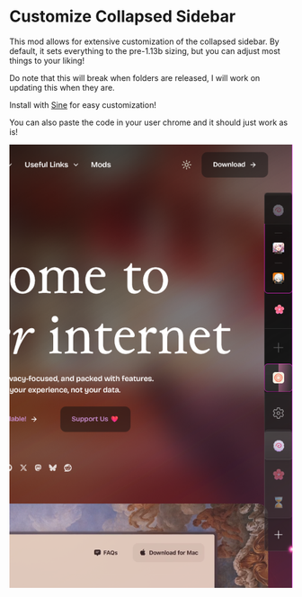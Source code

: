 # Customize Collapsed Sidebar

This mod allows for extensive customization of the collapsed sidebar. By default, it sets everything to the pre-1.13b sizing, but you can adjust most things to your liking!

Do note that this will break when folders are released, I will work on updating this when they are.

Install with [Sine](https://github.com/CosmoCreeper/Sine) for easy customization!

You can also paste the code in your user chrome and it should just work as is!

![Screenshot](Compact%20Collapsed%20Sidebar.png)